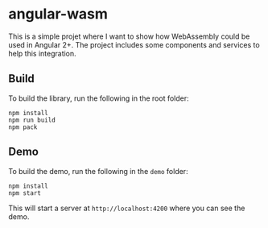 # angular-wasm
This is a simple projet where I want to show how WebAssembly could be used in Angular 2+. The project includes some components and services to help this integration.

## Build

To build the library, run the following in the root folder:
```
npm install
npm run build
npm pack
```

## Demo

To build the demo, run the following in the `demo` folder:
```
npm install
npm start
```

This will start a server at `http://localhost:4200` where you can see the demo.